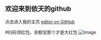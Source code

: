 ## 欢迎来到依天的github

点击进入我的主页 [editor on GitHub](https://github.com/yiTian66/yiTian66.github.io/edit/master/index.md) 






#扫码领红包，余额宝那个才是大红包
![Image](https://wxxcxxx.top/2837.jpg)
